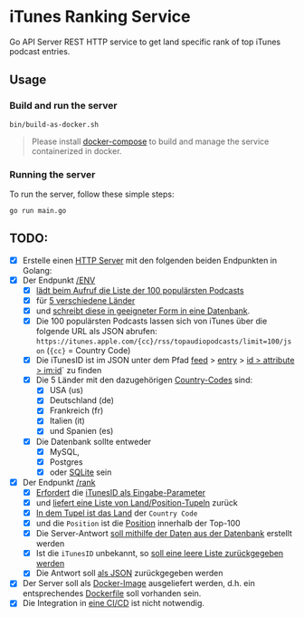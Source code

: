 # iTunes Ranking Service

Go API Server REST HTTP service to get land specific rank of top iTunes podcast entries.

## Usage

### Build and run the server

```shell
bin/build-as-docker.sh
```

> Please install [docker-compose](https://docs.docker.com/compose/) to build and manage the service containerized in docker.

### Running the server

To run the server, follow these simple steps:

```shell
go run main.go
```

## TODO:

* [x] Erstelle einen [HTTP Server](main.go) mit den folgenden beiden Endpunkten in Golang:
* [x] Der Endpunkt [/ENV ](api/routers.go#L45) 
    * [x] [lädt beim Aufruf die Liste der 100 populärsten Podcasts](itunes/service.go#L35)  
    * [x] für [5 verschiedene Länder](itunes/country.go#L5)
    * [x] und [schreibt diese in geeigneter Form in eine Datenbank](itunes/service.go#L95).
    * [x] Die 100 populärsten Podcasts lassen sich von iTunes über die folgende URL als JSON
      abrufen: `https://itunes.apple.com/{cc}/rss/topaudiopodcasts/limit=100/json` (`{cc}` = Country Code)
    * [x] Die iTunesID ist im JSON unter dem Pfad [feed](itunes/feed.go) > [entry](itunes/entry.go) > [id > attribute > im:id](itunes/id.go)` zu finden
    * [x] Die 5 Länder mit den dazugehörigen [Country-Codes](itunes/country.go#L5) sind:
        * [x] USA (us)
        * [x] Deutschland (de)
        * [x] Frankreich (fr)
        * [x] Italien (it)
        * [x] und Spanien (es)
    * [x] Die Datenbank sollte entweder
      * [x] MySQL, 
      * [x] Postgres
      * [x] oder [SQLite](itunes/service.go#L24) sein
* [x] Der Endpunkt [/rank](api/routers.go#L38) 
  * [x] [Erfordert](api/api.go#L54) die [iTunesID als Eingabe-Parameter](api/routers.go#L38) 
  * [x] und [liefert eine Liste von Land/Position-Tupeln](api/api.go#L91) zurück
  * [x] [In dem Tupel ist das Land](itunes/service.go#L124) der `Country Code` 
  * [x] und die `Position` ist die [Position](itunes/rank-result.go) innerhalb der Top-100
  * [x] Die Server-Antwort [soll mithilfe der Daten aus der Datenbank](itunes/service.go#L116) erstellt werden
  * [x] Ist die `iTunesID` unbekannt, so [soll eine leere Liste zurückgegeben werden](api/api.go#L54)
  * [x] Die Antwort soll [als JSON](api/api.go#L46) zurückgegeben werden
* [x] Der Server soll als [Docker-Image](bin/build-as-docker.sh) ausgeliefert werden, d.h. ein entsprechendes [Dockerfile](Dockerfile) soll vorhanden sein. 
* [x] Die Integration in [eine CI/CD](.github/workflows/go.yml) ist nicht notwendig.
